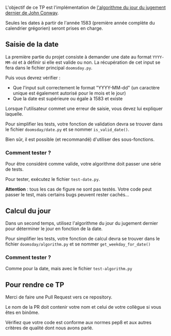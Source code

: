 L'objectif de ce TP est l'implémentation de [l'algorithme du jour du jugement dernier de John Conway](https://fr.wikipedia.org/wiki/Algorithme_du_jour_du_Jugement_dernier).

Seules les dates à partir de l'année 1583 (première année complète du calendrier grégorien) seront prises en charge.

## Saisie de la date

La première partie du projet consiste à demander une date au format `YYYY-MM-dd` et à définir si elle est valide ou non. La récupération de cet input se fera dans le fichier principal `doomsday.py`.

Puis vous devrez vérifier :

- Que l'input suit correctement le format "YYYY-MM-dd" (un caractère unique est également autorisé pour le mois et le jour)
- Que la date est supérieure ou égale à 1583 et existe

Lorsque l'utilisateur commet une erreur de saisie, vous devez lui expliquer laquelle.

Pour simplifier les tests, votre fonction de validation devra se trouver dans le fichier `doomsday/date.py` et se nommer `is_valid_date()`.

Bien sûr, il est possible (et recommandé) d'utiliser des sous-fonctions.

### Comment tester ?

Pour être considéré comme valide, votre algorithme doit passer une série de tests.

Pour tester, exécutez le fichier `test-date.py`.

**Attention** : tous les cas de figure ne sont pas testés. Votre code peut passer le test, mais certains bugs peuvent rester cachés...

## Calcul du jour

Dans un second temps, utilisez l'algorithme du jour du jugement dernier pour déterminer le jour en fonction de la date.

Pour simplifier les tests, votre fonction de calcul devra se trouver dans le fichier `doomsday/algorithm.py` et se nommer `get_weekday_for_date()`

### Comment tester ?

Comme pour la date, mais avec le fichier `test-algorithm.py`

## Pour rendre ce TP

Merci de faire une Pull Request vers ce repository.

Le nom de la PR doit contenir votre nom et celui de votre collègue si vous êtes en binôme.

Vérifiez que votre code est conforme aux normes pep8 et aux autres critères de qualité dont nous avons parlé.
